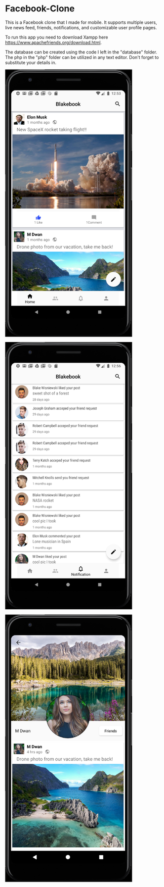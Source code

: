 # Facebook-Clone
This is a Facebook clone that I made for mobile. It supports multiple users, live news feed, friends, notifications, and customizable user profile pages. 

To run this app you need to download Xampp here https://www.apachefriends.org/download.html. 

The database can be created using the code I left in the "database" folder. The php in the "php" folder can be utilized in any text editor. Don't forget to substitute your details in.


![](images/1.png)

![](images/2.png)

![](images/3.png)